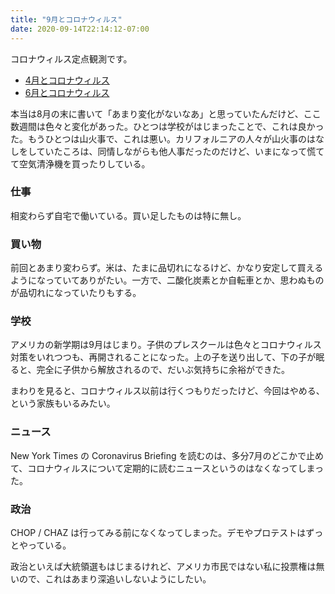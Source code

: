 ```yaml
---
title: "9月とコロナウィルス"
date: 2020-09-14T22:14:12-07:00
---
```


コロナウィルス定点観測です。

* [4月とコロナウィルス](https://blog.8-p.info/ja/2020/05/01/april/)
* [6月とコロナウィルス](https://blog.8-p.info/ja/2020/07/06/june/)

本当は8月の末に書いて「あまり変化がないなあ」と思っていたんだけど、ここ数週間は色々と変化があった。ひとつは学校がはじまったことで、これは良かった。もうひとつは山火事で、これは悪い。カリフォルニアの人々が山火事のはなしをしていたころは、同情しながらも他人事だったのだけど、いまになって慌てて空気清浄機を買ったりしている。

### 仕事

相変わらず自宅で働いている。買い足したものは特に無し。

### 買い物

前回とあまり変わらず。米は、たまに品切れになるけど、かなり安定して買えるようになっていてありがたい。一方で、二酸化炭素とか自転車とか、思わぬものが品切れになっていたりもする。

### 学校

アメリカの新学期は9月はじまり。子供のプレスクールは色々とコロナウィルス対策をいれつつも、再開されることになった。上の子を送り出して、下の子が眠ると、完全に子供から解放されるので、だいぶ気持ちに余裕ができた。

まわりを見ると、コロナウィルス以前は行くつもりだったけど、今回はやめる、という家族もいるみたい。

### ニュース

New York Times の Coronavirus Briefing を読むのは、多分7月のどこかで止めて、コロナウィルスについて定期的に読むニュースというのはなくなってしまった。

### 政治

CHOP / CHAZ は行ってみる前になくなってしまった。デモやプロテストはずっとやっている。

政治といえば大統領選もはじまるけれど、アメリカ市民ではない私に投票権は無いので、これはあまり深追いしないようにしたい。
